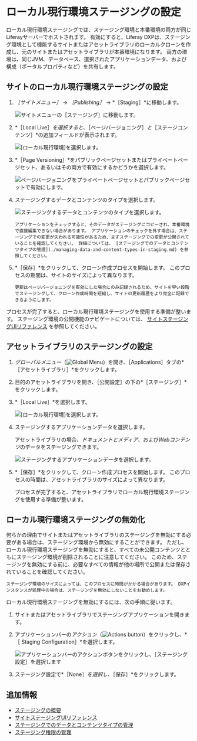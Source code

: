 # ローカル現行環境ステージングの設定

ローカル現行環境ステージングでは、ステージング環境と本番環境の両方が同じLiferayサーバーでホストされます。 有効にすると、Liferay DXPは、ステージング環境として機能するサイトまたはアセットライブラリのローカルクローンを作成し、元のサイトまたはアセットライブラリが本番環境になります。 両方の環境は、同じJVM、データベース、選択されたアプリケーションデータ、および構成（ポータルプロパティなど）を共有します。

## サイトのローカル現行環境ステージングの設定

1. *［サイトメニュー］* &rarr; *［Publishing］* &rarr; *［Staging］*に移動します。

   ![サイトメニューの［ステージング］に移動します。](./configuring-local-live-staging/images/01.png)

1. *［Local Live］*を選択すると、*［ページバージョニング］*と*［ステージコンテンツ］*の追加フィールドが表示されます。

   ![ [ローカル現行環境]を選択します。](./configuring-local-live-staging/images/02.png)

1. *［Page Versioning］*をパブリックページセットまたはプライベートページセット、あるいはその両方で有効にするかどうかを選択します。

   ![ページバージョニングをプライベートページセットとパブリックページセットで有効にします。](./configuring-local-live-staging/images/03.png)

1. ステージングするデータとコンテンツのタイプを選択します。

   ![ステージングするデータとコンテンツのタイプを選択します。](./configuring-local-live-staging/images/04.png)

   ```{warning}
   アプリケーションをチェックすると、そのデータがステージングにコピーされ、本番環境で直接編集できない場合があります。 アプリケーションのチェックを外す場合は、ステージングでの変更が失われる可能性があるため、まずステージングでの変更が公開されていることを確認してください。 詳細については、 [ステージングでのデータとコンテンツタイプの管理](./managing-data-and-content-types-in-staging.md) を参照してください。
   ```

1. *［保存］*をクリックして、クローン作成プロセスを開始します。 このプロセスの期間は、サイトのサイズによって異なります。

   ```{tip}
   更新はページバージョニングを有効にした場合にのみ記録されるため、サイトを早い段階でステージングして、クローン作成時間を短縮し、サイトの更新履歴をより完全に記録できるようにします。
   ```

プロセスが完了すると、ローカル現行環境ステージングを使用する準備が整います。 ステージング環境の公開機能のナビゲートについては、 [サイトステージングUIリファレンス](./site-staging-ui-reference.md) を参照してください。

## アセットライブラリのステージングの設定

1. *グローバルメニュー*（![Global Menu](../../../images/icon-applications-menu.png)）を開き、［Applications］タブの*［アセットライブラリ］*をクリックします。

1. 目的のアセットライブラリを開き、［公開設定］の下の*［ステージング］*をクリックします。

1. *［Local Live］*を選択します。

   ![ [ローカル現行環境]を選択します。](./configuring-local-live-staging/images/05.png)

1. ステージングするアプリケーションデータを選択します。

   アセットライブラリの場合、*ドキュメントとメディア*、および*Webコンテンツ*のデータをステージングできます。

   ![ステージングするアプリケーションデータを選択します。](./configuring-local-live-staging/images/06.png)

1. *［保存］*をクリックして、クローン作成プロセスを開始します。 このプロセスの時間は、アセットライブラリのサイズによって異なります。

   プロセスが完了すると、アセットライブラリでローカル現行環境ステージングを使用する準備が整います。

## ローカル現行環境ステージングの無効化

何らかの理由でサイトまたはアセットライブラリのステージングを無効にする必要がある場合は、ステージング環境から無効にすることができます。 ただし、ローカル現行環境ステージングを無効にすると、すべての未公開コンテンツとともにステージング環境が削除されることに注意してください。 このため、ステージングを無効にする前に、必要なすべての情報が他の場所で公開または保存されていることを確認してください。

```{tip}
ステージング環境のサイズによっては、このプロセスに時間がかかる場合があります。 DXPインスタンスが処理中の場合は、ステージングを無効にしないことをお勧めします。
```

ローカル現行環境ステージングを無効にするには、次の手順に従います。

1. サイトまたはアセットライブラリでステージングアプリケーションを開きます。

1. アプリケーションバーの*アクション*（![Actions button](../../../images/icon-actions.png)）をクリックし、*［ Staging Configuration］*を選択します。

   ![アプリケーションバーのアクションボタンをクリックし、［ステージング設定］を選択します](./configuring-local-live-staging/images/07.png)

1. ステージング設定で*［None］*を選択し、*［保存］*をクリックします。

## 追加情報

* [ステージングの概要](../staging.md)
* [サイトステージングUIリファレンス](./site-staging-ui-reference.md)
* [ステージングでのデータとコンテンツタイプの管理](./managing-data-and-content-types-in-staging.md)
* [ステージング権限の管理](./managing-staging-permissions.md)
